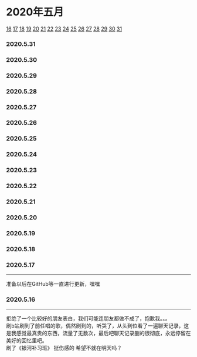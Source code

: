 # 2020年五月
 [16](https://github.com/bilibilifmk/My_diary/blob/master/2020/5%E6%9C%88.md#2020516) 
  [17](https://github.com/bilibilifmk/My_diary/blob/master/2020/5%E6%9C%88.md#2020517)
   [18](https://github.com/bilibilifmk/My_diary/blob/master/2020/5%E6%9C%88.md#2020518)
    [19](https://github.com/bilibilifmk/My_diary/blob/master/2020/5%E6%9C%88.md#2020519)
     [20](https://github.com/bilibilifmk/My_diary/blob/master/2020/5%E6%9C%88.md#2020520)
      [21](https://github.com/bilibilifmk/My_diary/blob/master/2020/5%E6%9C%88.md#2020521)
       [22](https://github.com/bilibilifmk/My_diary/blob/master/2020/5%E6%9C%88.md#2020522)
        [23](https://github.com/bilibilifmk/My_diary/blob/master/2020/5%E6%9C%88.md#2020523)
         [24](https://github.com/bilibilifmk/My_diary/blob/master/2020/5%E6%9C%88.md#2020524)
          [25](https://github.com/bilibilifmk/My_diary/blob/master/2020/5%E6%9C%88.md#2020525)
           [26](https://github.com/bilibilifmk/My_diary/blob/master/2020/5%E6%9C%88.md#2020526)
            [27](https://github.com/bilibilifmk/My_diary/blob/master/2020/5%E6%9C%88.md#2020527)
             [28](https://github.com/bilibilifmk/My_diary/blob/master/2020/5%E6%9C%88.md#2020528)
              [29](https://github.com/bilibilifmk/My_diary/blob/master/2020/5%E6%9C%88.md#2020529)
               [30](https://github.com/bilibilifmk/My_diary/blob/master/2020/5%E6%9C%88.md#2020530)
                [31](https://github.com/bilibilifmk/My_diary/blob/master/2020/5%E6%9C%88.md#2020531)
              

### 2020.5.31 
### 2020.5.30 
### 2020.5.29 
### 2020.5.28 
### 2020.5.27
### 2020.5.26 
### 2020.5.25 
### 2020.5.24 
### 2020.5.23 
### 2020.5.22 
### 2020.5.21 
### 2020.5.20 
### 2020.5.19 
### 2020.5.18
### 2020.5.17  

****
准备以后在GitHub等一直进行更新，嘿嘿 
 
### 2020.5.16
**** 
拒绝了一个比较好的朋友表白，我们可能连朋友都做不成了，抱歉我。。。  
刷b站刷到了前任唱的歌，偶然刷到的，听哭了，从头到位看了一遍聊天记录，这是我感觉最真贵的东西，流量了无数次，最后吧聊天记录删的很彻底，永远停留在美好的回忆里吧。  
刷了《银河补习班》 挺伤感的   希望不就在明天吗？
